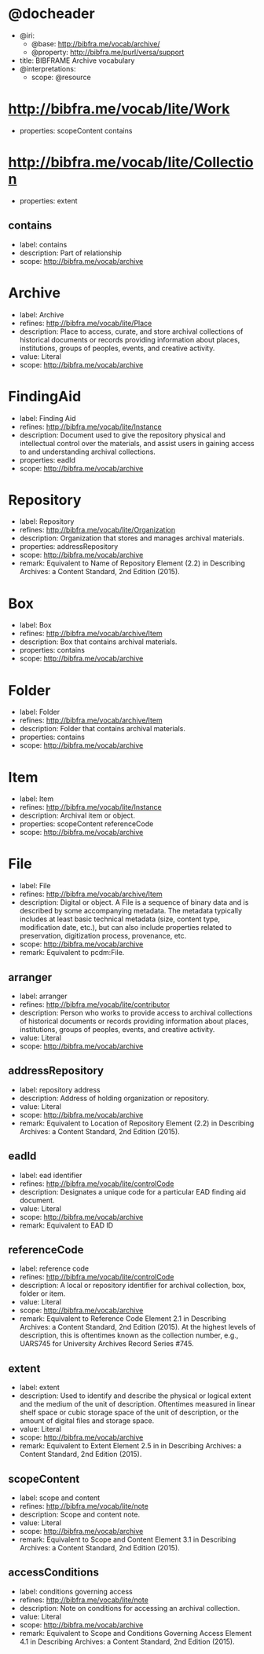 <!---

BIBFRAME Archive is a starting point for archival vocabularies using the 
http://bibfra.me model and profiles. It builds off of the BIBFRAME Lite vocabulary. 
It is framework conformant to BIBFRAME and Descriving Archives a Content Standard (DACS). Where possible, the vocabulary is link-compatible with the 
US Library of Congress's BIBFRAME vocabulary, http://bibframe.org/

BIBFRAME Archive is expressed using the Versa data model, which also
allows for full expression in RDF form.  This particular file is in
the Versa Literate syntax, based on the Markdown format

The convention for expressing data models in Versa Literate has each
vocabulary item starting with a new header, A level 1 header for
resource classes and level 2 for properties.  Each has its ID as an
IRI reference (usually relative). Each is then described within its
section's unordered list, given a "label" (display label),
"description" (also for explanatory display), possibly "synonyms" (one
or more loose expression that the resource can be considered a synonym
for another). Resource classes may also have "properties"
(space-separated list of property IDs defined on the
resource). Properties may also have "value" (textual description of
the expected value of the property, perhaps as a relationship to
another resource, or as a data value).

You'll notice that BIBFRAME Archive terms use a humpCase/HumpCase convention,
which derives from BIBFRAME legacy.

-->

# @docheader

<!---

@base is the default base IRI, used e.g. for resource headers. It
would also be used for properties except that it is overridden by
@property-base

The meta-properties in this file are actually defined by the Versa
data model to support interpretation by Versa modeling tools

@resource-base is another possible override, for resource headers, but
not used here

-->

* @iri:
    * @base: http://bibfra.me/vocab/archive/
    * @property: http://bibfra.me/purl/versa/support
* title: BIBFRAME Archive vocabulary
* @interpretations:
    * scope: @resource

<!---
Extend BIBFRAME Lite Classess
--->

# <http://bibfra.me/vocab/lite/Work>
* properties: scopeContent contains

# <http://bibfra.me/vocab/lite/Collection>
* properties: extent 
   
## contains
* label: contains
* description: Part of relationship
* scope: <http://bibfra.me/vocab/archive>

<!-- 
Class Refinements 
-->

# Archive

* label: Archive
* refines: http://bibfra.me/vocab/lite/Place
* description: Place to access, curate, and store archival collections of historical documents or records providing information about places, institutions, groups of peoples, events, and creative activity. 
* value: Literal
* scope: <http://bibfra.me/vocab/archive>

<!---

Should reading room be a place? I think it should because a multi-unit organization may have different hours of operation for different locations. 

-->

# FindingAid
* label: Finding Aid
* refines: <http://bibfra.me/vocab/lite/Instance>
* description: Document used to give the repository physical and intellectual control over the materials, and assist users in gaining access to and understanding archival collections.
* properties: eadId 
* scope: <http://bibfra.me/vocab/archive>

# Repository
* label: Repository
* refines: <http://bibfra.me/vocab/lite/Organization>
* description: Organization that stores and manages archival materials. 
* properties: addressRepository 
* scope: <http://bibfra.me/vocab/archive>
* remark: Equivalent to Name of Repository Element (2.2) in Describing Archives: a Content Standard, 2nd Edition (2015).

# Box
* label: Box
* refines: <http://bibfra.me/vocab/archive/Item>
* description: Box that contains archival materials. 
* properties: contains
* scope: <http://bibfra.me/vocab/archive>

# Folder
* label: Folder
* refines: <http://bibfra.me/vocab/archive/Item>
* description: Folder that contains archival materials. 
* properties: contains
* scope: <http://bibfra.me/vocab/archive>

<!---

New classes to BF Lite + Archives (not in BF Lite). 

-->

# Item
* label: Item
* refines: <http://bibfra.me/vocab/lite/Instance>
* description: Archival item or object. 
* properties: scopeContent referenceCode
* scope: <http://bibfra.me/vocab/archive>

# File
* label: File
* refines: <http://bibfra.me/vocab/archive/Item>
* description: Digital or object. A File is a sequence of binary data and is described by some accompanying metadata. The metadata typically includes at least basic technical metadata (size, content type, modification date, etc.), but can also include properties related to preservation, digitization process, provenance, etc.
* scope: <http://bibfra.me/vocab/archive>
* remark: Equivalent to pcdm:File.

<!---

Supporting properties from DACS

-->

## arranger
* label: arranger
* refines: <http://bibfra.me/vocab/lite/contributor>
* description: Person who works to provide access to archival collections of historical documents or records providing information about places, institutions, groups of peoples, events, and creative activity. 
* value: Literal
* scope: <http://bibfra.me/vocab/archive>

## addressRepository 
* label: repository address
* description: Address of holding organization or repository. 
* value: Literal
* scope: <http://bibfra.me/vocab/archive>
* remark: Equivalent to Location of Repository Element (2.2) in Describing Archives: a Content Standard, 2nd Edition (2015).

## eadId
* label: ead identifier
* refines: <http://bibfra.me/vocab/lite/controlCode>
* description: Designates a unique code for a particular EAD finding aid document.
* value: Literal
* scope: <http://bibfra.me/vocab/archive>
* remark: Equivalent to EAD ID <eadid>

<!---

Terms below are mapped from DACS Multilevel Required elements:

-->

## referenceCode
* label: reference code
* refines: <http://bibfra.me/vocab/lite/controlCode>
* description: A local or repository identifier for archival collection, box, folder or item. 
* value: Literal
* scope: <http://bibfra.me/vocab/archive>
* remark: Equivalent to Reference Code Element 2.1 in Describing Archives: a Content Standard, 2nd Edition (2015). At the highest levels of description, this is oftentimes known as the collection number, e.g., UARS745 for University Archives Record Series #745.

## extent
* label: extent
* description: Used to identify and describe the physical or logical extent and the medium of the unit of description. Oftentimes measured in linear shelf space or cubic storage space of the unit of description, or the amount of digital files and storage space.
* value: Literal
* scope: <http://bibfra.me/vocab/archive>
* remark: Equivalent to Extent Element 2.5 in in Describing Archives: a Content Standard, 2nd Edition (2015). 


## scopeContent
* label: scope and content
* refines: <http://bibfra.me/vocab/lite/note>
* description: Scope and content note. 
* value: Literal
* scope: <http://bibfra.me/vocab/archive>
* remark: Equivalent to Scope and Content Element 3.1 in Describing Archives: a Content Standard, 2nd Edition (2015).


## accessConditions
* label: conditions governing access
* refines: <http://bibfra.me/vocab/lite/note>
* description: Note on conditions for accessing an archival collection. 
* value: Literal
* scope: <http://bibfra.me/vocab/archive>
* remark: Equivalent to Scope and Conditions Governing Access Element 4.1 in Describing Archives: a Content Standard, 2nd Edition (2015).


<!---

Elements below are oncluded in BF Lite but need updated descriptions for the BF Lite + Archives layer.
NOTE: This is best done at the profile layer rather than the vocabulary layer

# title
* label: title
* refines: http://bibfra.me/vocab/lite/title
* description: Title of an archival collection, box, folder or item. 
* value: Literal
* scope: <http://bibfra.me/vocab/archive>
* remark: Equivalent to Title Element 2.3 in Describing Archives: a Content Standard, 2nd Edition (2015).

# date
* label: date
* refines: http://bibfra.me/vocab/lite/date
* description: Date of an archival collection, box, folder or item. 
* value: Literal
* scope: <http://bibfra.me/vocab/archive>
* remark: Equivalent to Date Element 2.4 in Describing Archives: a Content Standard, 2nd Edition (Updated March 2015).

# creator
* label: extent
* refines: --use something on the relator level instead of refining? 
* description: Creator of an archival item or group of items.
* value: Literal
* scope: <http://bibfra.me/vocab/archive>

# language
* label: language
* refines: http://bibfra.me/vocab/lite/note
* description: Language or script of the archival material.
* value: Literal
* scope: <http://bibfra.me/vocab/archive>
* remark: Equivalent to Languages and Scripts of the Material Element 4.5 in Describing Archives: a Content Standard, 2nd Edition (2015).

Not from DACS but needs updated description:

## donor

* label: donor
* refines: <http://bibfra.me/vocab/lite/contributor>
* description: Person who donates an archival collection of documents or records providing information about themselves, places, institutions, groups of peoples, events, and creative activity.
* value: Literal
* scope: <http://bibfra.me/vocab/archive>

--->
